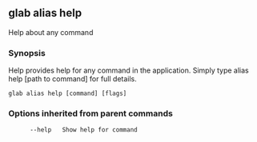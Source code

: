 ## glab alias help

Help about any command

### Synopsis

Help provides help for any command in the application.
Simply type alias help [path to command] for full details.

```
glab alias help [command] [flags]
```

### Options inherited from parent commands

```
      --help   Show help for command
```

